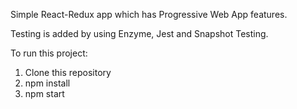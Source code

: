 Simple React-Redux app which has Progressive Web App features.

Testing is added by using Enzyme, Jest and Snapshot Testing.

To run this project:
1) Clone this repository
2) npm install
3) npm start
